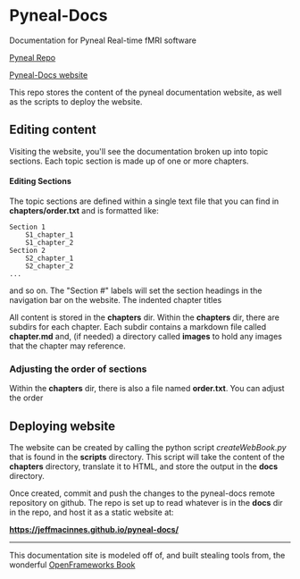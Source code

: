 # Pyneal-Docs

Documentation for Pyneal Real-time fMRI software

[Pyneal Repo](https://github.com/jeffmacinnes/pyneal)

[Pyneal-Docs website](https://jeffmacinnes.github.io/pyneal-docs/)


This repo stores the content of the pyneal documentation website, as well as the scripts to deploy the website. 

## Editing content
Visiting the website, you'll see the documentation broken up into topic sections. Each topic section is made up of one or more chapters. 

#### Editing Sections
The topic sections are defined within a single text file that you can find in **chapters/order.txt** and is formatted like:

	Section 1
		S1_chapter_1
		S1_chapter_2
	Section 2
		S2_chapter_1
		S2_chapter_2
	...
	
and so on. The "Section #" labels will set the section headings in the navigation bar on the website. The indented chapter titles 
		

All content is stored in the **chapters** dir. Within the **chapters** dir, there are subdirs for each chapter. Each subdir contains a markdown file called **chapter.md** and, (if needed) a directory called **images** to hold any images that the chapter may reference. 

### Adjusting the order of sections
Within the **chapters** dir, there is also a file named **order.txt**. You can adjust the order 




## Deploying website
The website can be created by calling the python script *createWebBook.py* that is found in the **scripts** directory. This script will take the content of the **chapters** directory, translate it to HTML, and store the output in the **docs** directory. 

Once created, commit and push the changes to the pyneal-docs remote repository on github. The repo is set up to read whatever is in the **docs** dir in the repo, and host it as a static website at:

**https://jeffmacinnes.github.io/pyneal-docs/**


---
This documentation site is modeled off of, and built stealing tools from, the wonderful [OpenFrameworks Book](https://github.com/openframeworks/ofBook)